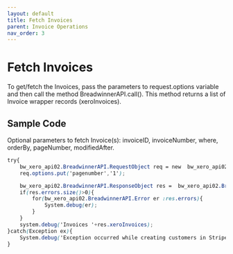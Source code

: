 ```yaml
---
layout: default
title: Fetch Invoices
parent: Invoice Operations
nav_order: 3
---
```


# Fetch Invoices

To get/fetch the Invoices, pass the parameters to request.options variable and then call the method BreadwinnerAPI.call(). This method returns a list of Invoice wrapper records (xeroInvoices).

## Sample Code

Optional parameters to fetch Invoice(s):
invoiceID, invoiceNumber, where, orderBy, pageNumber, modifiedAfter.


```scss
try{
    bw_xero_api02.BreadwinnerAPI.RequestObject req = new  bw_xero_api02.BreadwinnerAPI.RequestObject();
    req.options.put('pagenumber','1');

    bw_xero_api02.BreadwinnerAPI.ResponseObject res =  bw_xero_api02.BreadwinnerAPI.call('fetchInvoices', req);
    if(res.errors.size()>0){
        for(bw_xero_api02.BreadwinnerAPI.Error er :res.errors){
            System.debug(er); 
        }
    }
    system.debug('Invoices '+res.xeroInvoices);
}catch(Exception ex){
    System.debug('Exception occurred while creating customers in Stripe.'+ex.getStackTraceString());
}
```